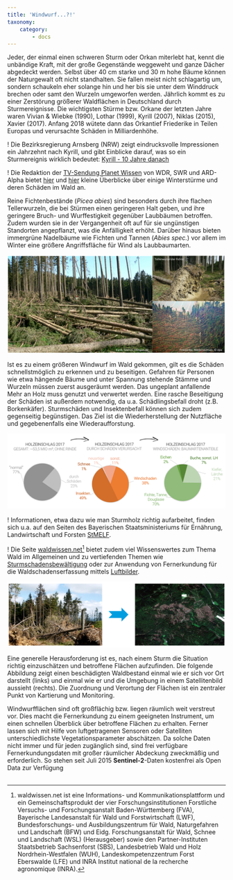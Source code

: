 ```yaml
---
title: 'Windwurf...?!'
taxonomy:
    category:
        - docs
---
```


Jeder, der einmal einen schweren Sturm oder Orkan miterlebt hat, kennt die unbändige Kraft, mit der große Gegenstände weggeweht und ganze Dächer abgedeckt werden. Selbst über 40 cm starke und 30 m hohe Bäume können der Naturgewalt oft nicht standhalten. Sie fallen meist nicht schlagartig um, sondern schaukeln eher solange hin und her bis sie unter dem Winddruck brechen oder samt den Wurzeln umgeworfen werden. Jährlich kommt es zu einer Zerstörung größerer Waldflächen in Deutschland durch Sturmereignisse. Die wichtigsten Stürme bzw. Orkane der letzten Jahre waren Vivian & Wiebke (1990), Lothar (1999), Kyrill (2007), Niklas (2015), Xavier (2017). Anfang 2018 wütete dann das Orkantief Friederike in Teilen Europas und verursachte Schäden in Milliardenhöhe.

! Die Bezirksregierung Arnsberg (NRW) zeigt eindrucksvolle Impressionen ein Jahrzehnt nach Kyrill, und gibt Einblicke darauf, was so ein Sturmereignis wirklich bedeutet: [Kyrill - 10 Jahre danach](https://www.bezreg-arnsberg.nrw.de/kyrill/)

! Die Redaktion der [TV-Sendung Planet Wissen](www.planet-wissen.de) von WDR, SWR und ARD-Alpha bietet [hier](https://www.planet-wissen.de/natur/naturgewalten/stuerme/pwiewinterstuermelotharmartinkyrillundklaus100.html) und [hier](https://www.planet-wissen.de/natur/umwelt/waldsterben/pwieorkanlothar100.html) kleine Überblicke über einige Winterstürme und deren Schäden im Wald an.

Reine Fichtenbestände (*Picea abies*) sind besonders durch ihre flachen Tellerwurzeln, die bei Stürmen einen geringeren Halt geben, und ihre geringere Bruch- und Wurffestigkeit gegenüber Laubbäumen betroffen. Zudem wurden sie in der Vergangenheit oft auf für sie ungünstigen Standorten angepflanzt, was die Anfälligkeit erhöht. Darüber hinaus bieten immergrüne Nadelbäume wie Fichten und Tannen (*Abies spec.*) vor allem im Winter eine größere Angriffsfläche für Wind als Laubbaumarten.

![Fichten & Windwurf](Fichten_Windwurf.png?classes=caption "Windwurffläche im Taunus sowie weitere Beispiele der enormen Kraft von Stürmen.")
<!--
*Windwurffläche im Taunus sowie weitere Beispiele der enormen Kraft von Stürmen.*
-->
Ist es zu einem größeren Windwurf im Wald gekommen, gilt es die Schäden schnellstmöglich zu erkennen und zu beseitigen. Gefahren für Personen wie etwa hängende Bäume und unter Spannung stehende Stämme und Wurzeln müssen zuerst ausgeräumt werden. Das ungeplant anfallende Mehr an Holz muss genutzt und verwertet werden. Eine rasche Beseitigung der Schäden ist außerdem notwendig, da u.a. Schädlingsbefall droht (z.B. Borkenkäfer). Sturmschäden und Insektenbefall können sich zudem gegenseitig begünstigen. Das Ziel ist die Wiederherstellung der Nutzfläche und gegebenenfalls eine Wiederaufforstung.

![Holzeinschlag2017](Holzeinschlag2017.png?classes=caption "Erstellt aus: Statistisches Bundesamt (2018): Land- und Forstwirtschaft, Fischerei. Forstwirtschaftliche Bodennutzung – Holzeinschlagsstatistik. Fachserie 3, Reihe 3.3.1, Holzeinschlag.")
<!-- *Erstellt aus: Statistisches Bundesamt (2018): Land- und Forstwirtschaft, Fischerei. Forstwirtschaftliche Bodennutzung – Holzeinschlagsstatistik. Fachserie 3, Reihe 3.3.1, Holzeinschlag.* -->

! Informationen, etwa dazu wie man Sturmholz richtig aufarbeitet, finden sich u.a.  auf den Seiten des Bayerischen Staatsministeriums für Ernährung, Landwirtschaft und Forsten [StMELF](www.stmelf.bayern.de/wald/waldschutz/sturm/104090/index.php).

! Die Seite [waldwissen.net](https://www.waldwissen.net)[^1] bietet zudem viel Wissenswertes zum Thema Wald im Allgemeinen und zu vertiefenden Themen wie [Sturmschadensbewältigung](https://www.waldwissen.net/waldwirtschaft/schaden/sturm_schnee_eis/fva_sturmhandbuch/index_DE) oder zur Anwendung von Fernerkundung für die Waldschadenserfassung mittels [Luftbilder](https://www.waldwissen.net/technik/inventur/wuh_luftbilder_kyrill/index_DE). 

 
![vorOrtSatellit](vor_Ort_vs_Satellit.png?classes=caption "Eine Frage der Perspektive: Windwurf wie er sich vor Ort am Boden darstellt und vom Weltraum aus gesehen. Foto links: G. Lobinger, LWF (http://www.stmelf.bayern.de), rechts: Sentinel-2 Echtfarbaufnahme, ESA")
<!-- *Eine Frage der Perspektive: Windwurf wie er sich vor Ort am Boden darstellt und vom Weltraum aus gesehen.* -->

Eine generelle Herausforderung ist es, nach einem Sturm die Situation richtig einzuschätzen und betroffene Flächen aufzufinden. Die folgende Abbildung zeigt einen beschädigten Waldbestand einmal wie er sich vor Ort darstellt (links) und einmal wie er und die Umgebung in einem Satellitenbild aussieht (rechts). Die Zuordnung und Verortung der Flächen ist ein zentraler Punkt von Kartierung und Monitoring.

Windwurfflächen sind oft großflächig bzw. liegen räumlich weit verstreut vor. Dies macht die Fernerkundung zu einem geeigneten Instrument, um einen schnellen Überblick über betroffene Flächen zu erhalten. Ferner lassen sich mit Hilfe von luftgetragenen Sensoren oder Satelliten unterschiedlichste Vegetationsparameter abschätzen.
Da solche Daten nicht immer und für jeden zugänglich sind, sind frei verfügbare Fernerkundungsdaten mit großer räumlicher Abdeckung zweckmäßig und erforderlich. So stehen seit Juli 2015 __Sentinel-2__-Daten kostenfrei als Open Data zur Verfügung
<br><br>

[^1]: waldwissen.net ist eine Informations- und Kommunikationsplattform und ein Gemeinschaftsprodukt der vier Forschungsinstitutionen Forstliche Versuchs- und Forschungsanstalt Baden-Württemberg (FVA), Bayerische Landesanstalt für Wald und Forstwirtschaft (LWF), Bundesforschungs- und Ausbildungszentrum für Wald, Naturgefahren und Landschaft (BFW) und Eidg. Forschungsanstalt für Wald, Schnee und Landschaft (WSL) (Herausgeber) sowie den Partner-Instituten Staatsbetrieb Sachsenforst (SBS), Landesbetrieb Wald und Holz Nordrhein-Westfalen (WUH), Landeskompetenzzentrum Forst Eberswalde (LFE) und INRA Institut national de la recherche agronomique (INRA).

